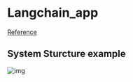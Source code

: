 # Langchain_app

[Reference](https://www.youtube.com/watch?v=lG7Uxts9SXs)

## System Sturcture example
![img](https://images.edrawsoft.com/articles/system-architecture-diagram/learn-architecture.jpg)
